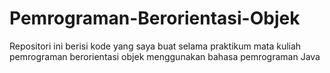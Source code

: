 # Pemrograman-Berorientasi-Objek
Repositori ini berisi kode yang saya buat selama praktikum mata kuliah pemrograman berorientasi objek menggunakan bahasa pemrograman Java
